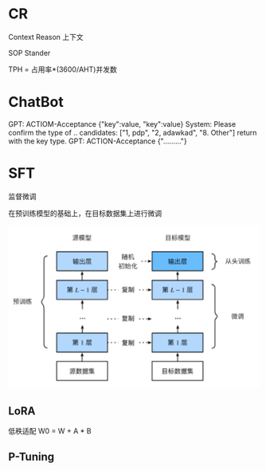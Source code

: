 # CR
Context Reason 上下文

SOP Stander

TPH = 占用率*(3600/AHT)并发数


# ChatBot
GPT: ACTIOM-Acceptance {"key":value, "key":value}
System: Please confirm the type of .. candidates: ["1, pdp", "2, adawkad", "8. Other"] return with the key type.
GPT: ACTION-Acceptance {"........."}


# SFT
监督微调

在预训练模型的基础上，在目标数据集上进行微调

![SFT](./SFT.png)

## LoRA
低秩适配 W0 = W + A * B
## P-Tuning

